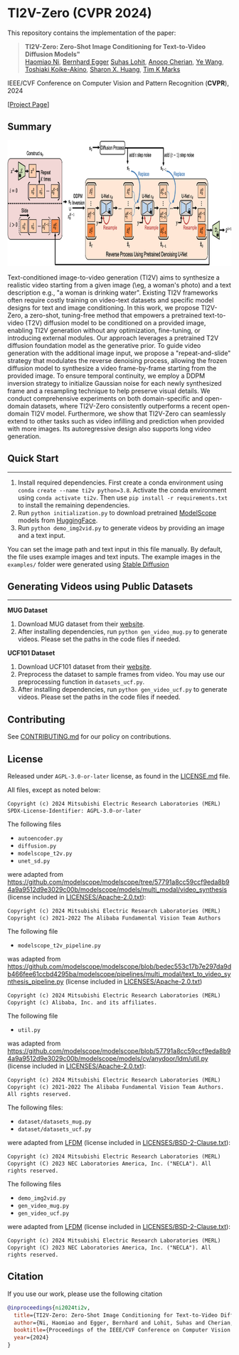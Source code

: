 <!--
Copyright (C) 2024 Mitsubishi Electric Research Laboratories (MERL)

SPDX-License-Identifier: AGPL-3.0-or-later
-->

# TI2V-Zero (CVPR 2024)

This repository contains the implementation of the paper:
> **TI2V-Zero: Zero-Shot Image Conditioning for Text-to-Video Diffusion Models"**<br>
> [Haomiao Ni](https://nithin-gk.github.io/), [Bernhard Egger](https://eggerbernhard.ch/) [Suhas Lohit](https://www.merl.com/people/slohit), [Anoop Cherian](https://www.merl.com/people/cherian), [Ye Wang](https://www.merl.com/people/yewang), [Toshiaki Koike-Akino](https://www.merl.com/people/koike), [Sharon X. Huang](https://faculty.ist.psu.edu/suh972/), [Tim K Marks](https://www.merl.com/people/tmarks)

IEEE/CVF Conference on Computer Vision and Pattern Recognition (**CVPR**), 2024

[[Project Page](https://www.merl.com/demos/TI2V-Zero)]

## Summary

<div align=center><img src="framework.png" width="915px" height="283px"/></div>

Text-conditioned image-to-video generation (TI2V) aims to synthesize a realistic video starting from a given image (\eg, a woman's photo) and a text description e.g., "a woman is drinking water". Existing TI2V frameworks often require costly training on video-text datasets and specific model designs for text and image conditioning. In this work, we propose TI2V-Zero, a zero-shot, tuning-free method that empowers a pretrained text-to-video (T2V) diffusion model to be conditioned on a provided image, enabling TI2V generation without any optimization, fine-tuning, or introducing external modules. Our approach leverages a pretrained T2V diffusion foundation model as the generative prior. To guide video generation with the additional image input, we propose a "repeat-and-slide" strategy that modulates the reverse denoising process, allowing the frozen diffusion model to synthesize a video frame-by-frame starting from the provided image. To ensure temporal continuity, we employ a DDPM inversion strategy to initialize Gaussian noise for each newly synthesized frame and a resampling technique to help preserve visual details. We conduct comprehensive experiments on both domain-specific and open-domain datasets, where TI2V-Zero consistently outperforms a recent open-domain TI2V model. Furthermore, we show that TI2V-Zero can seamlessly extend to other tasks such as video infilling and prediction when provided with more images. Its autoregressive design also supports long video generation.

## Quick Start
----
1. Install required dependencies. First create a conda environment using `conda create --name ti2v python=3.8`. Activate the conda environment using `conda activate ti2v`. Then use `pip install -r requirements.txt` to install the remaining dependencies.
2. Run `python initialization.py` to download pretrained [ModelScope](https://modelscope.cn/models/iic/text-to-video-synthesis/summary) models from [HuggingFace](https://huggingface.co/ali-vilab/modelscope-damo-text-to-video-synthesis).
3. Run `python demo_img2vid.py` to generate videos by providing an image and a text input.

You can set the image path and text input in this file manually. By default, the file uses example images and text inputs. The example images in the `examples/` folder were generated using [Stable Diffusion](https://github.com/CompVis/stable-diffusion)

## Generating Videos using Public Datasets
----
**MUG Dataset**
1. Download MUG dataset from their [website](https://mug.ee.auth.gr/fed/).
2. After installing dependencies, run `python gen_video_mug.py` to generate videos. Please set the paths in the code files if needed.

**UCF101 Dataset**
1. Download UCF101 dataset from their [website](https://www.crcv.ucf.edu/data/UCF101.php).
2. Preprocess the dataset to sample frames from video. You may use our preprocessing function in `datasets_ucf.py`.
3. After installing dependencies, run `python gen_video_ucf.py` to generate videos. Please set the paths in the code files if needed.

## Contributing

See [CONTRIBUTING.md](CONTRIBUTING.md) for our policy on contributions.

## License

Released under `AGPL-3.0-or-later` license, as found in the [LICENSE.md](LICENSE.md) file.

All files, except as noted below:
```
Copyright (c) 2024 Mitsubishi Electric Research Laboratories (MERL)
SPDX-License-Identifier: AGPL-3.0-or-later
```

The following files

* `autoencoder.py`
* `diffusion.py`
* `modelscope_t2v.py`
* `unet_sd.py`

were adapted from https://github.com/modelscope/modelscope/tree/57791a8cc59ccf9eda8b94a9a9512d9e3029c00b/modelscope/models/multi_modal/video_synthesis (license included in [LICENSES/Apache-2.0.txt](LICENSES/Apache-2.0.txt)):

```
Copyright (c) 2024 Mitsubishi Electric Research Laboratories (MERL)
Copyright (c) 2021-2022 The Alibaba Fundamental Vision Team Authors
```

The following file

* `modelscope_t2v_pipeline.py`

was adapted from https://github.com/modelscope/modelscope/blob/bedec553c17b7e297da9db466fee61ccbd4295ba/modelscope/pipelines/multi_modal/text_to_video_synthesis_pipeline.py (license included in [LICENSES/Apache-2.0.txt](LICENSES/Apache-2.0.txt))

```
Copyright (c) 2024 Mitsubishi Electric Research Laboratories (MERL)
Copyright (c) Alibaba, Inc. and its affiliates.
```

The following file

* `util.py`

was adapted from https://github.com/modelscope/modelscope/blob/57791a8cc59ccf9eda8b94a9a9512d9e3029c00b/modelscope/models/cv/anydoor/ldm/util.py (license included in [LICENSES/Apache-2.0.txt](LICENSES/Apache-2.0.txt)):

```
Copyright (c) 2024 Mitsubishi Electric Research Laboratories (MERL)
Copyright (c) 2021-2022 The Alibaba Fundamental Vision Team Authors. All rights reserved.
```

The following files:

* `dataset/datasets_mug.py`
* `dataset/datasets_ucf.py`

were adapted from [LFDM](https://github.com/nihaomiao/CVPR23_LFDM/tree/main/preprocessing) (license included in [LICENSES/BSD-2-Clause.txt](LICENSES/BSD-2-Clause.txt)):

```
Copyright (c) 2024 Mitsubishi Electric Research Laboratories (MERL)
Copyright (C) 2023 NEC Laboratories America, Inc. ("NECLA"). All rights reserved.
```

The following files

* `demo_img2vid.py`
* `gen_video_mug.py`
* `gen_video_ucf.py`

were adapted from [LFDM](https://github.com/nihaomiao/CVPR23_LFDM/tree/main/demo) (license included in [LICENSES/BSD-2-Clause.txt](LICENSES/BSD-2-Clause.txt)):

```
Copyright (c) 2024 Mitsubishi Electric Research Laboratories (MERL)
Copyright (C) 2023 NEC Laboratories America, Inc. ("NECLA"). All rights reserved.
```

## Citation
If you use our work, please use the following citation


```bibTex
@inproceedings{ni2024ti2v,
  title={TI2V-Zero: Zero-Shot Image Conditioning for Text-to-Video Diffusion Models},
  author={Ni, Haomiao and Egger, Bernhard and Lohit, Suhas and Cherian, Anoop and Wang, Ye and Koike-Akino, Toshiaki and Huang, Sharon X and Marks, Tim K},
  booktitle={Proceedings of the IEEE/CVF Conference on Computer Vision and Pattern Recognition},
  year={2024}
}
```
